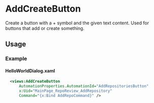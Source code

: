 # AddCreateButton
Create a button with a + symbol and the given text content. Used for buttons that add or create something.

## Usage
### Example
#### HelloWorldDialog.xaml
```xml
  <views:AddCreateButton
      AutomationProperties.AutomationId="AddRepositoriesButton"
      x:Uid="MainPage_RepoReview_AddRepository"
      Command="{x:Bind AddRepoCommand}" />
```
